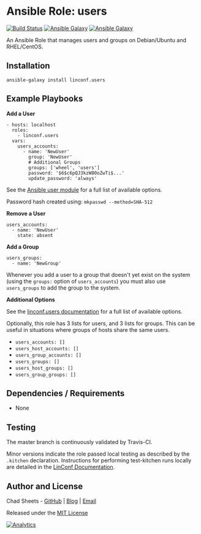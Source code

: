 # Ansible Role: users

[![Build Status](https://travis-ci.org/linconf/ansible-users.svg?branch=master)](https://travis-ci.org/linconf/ansible-users)
[![Ansible Galaxy](https://img.shields.io/badge/docs-ansible-users-blue.svg)](http://linconf.com/ansible-users/)
[![Ansible Galaxy](https://img.shields.io/badge/galaxy-linconf.users-660198.svg)](https://galaxy.ansible.com/linconf/users/)

An Ansible Role that manages users and groups on Debian/Ubuntu and RHEL/CentOS.

## Installation

```
ansible-galaxy install linconf.users
```

## Example Playbooks

**Add a User**

```
- hosts: localhost
  roles:
    - linconf.users
  vars:
    users_accounts:
      - name: 'NewUser'
        group: 'NewUser'
        # Additional Groups
        groups: ['wheel', 'users']
        password: '$6$c6pQJ3kzW80oZwTi$...'
        update_password: 'always'
```

See the [Ansible user module](http://docs.ansible.com/ansible/user_module.html) for a full list of available options.

Password hash created using: `mkpasswd --method=SHA-512`

**Remove a User**

```
users_accounts:
  - name: 'NewUser'
    state: absent
```

**Add a Group**

```
users_groups:
  - name: 'NewGroup'
```

Whenever you add a user to a group that doesn't yet exist on the system (using
the `groups:` option of `users_accounts`) you must also use `users_groups` to
add the group to the system.

**Additional Options**

See the [linconf.users documentation](http://linconf.com/ansible-users/) for a full list of available options.

Optionally, this role has 3 lists for users, and 3 lists for groups. This can be useful in 
situations where groups of hosts share the same users.

- `users_accounts: []`
- `users_host_accounts: []`
- `users_group_accounts: []`
- `users_groups: []`
- `users_host_groups: []`
- `users_group_groups: []`


## Dependencies / Requirements

- None

## Testing

The master branch is continuously validated by Travis-CI.

Minor versions indicate the role passed local testing as described by the
`.kitchen` declaration. Instructions for performing test-kitchen runs locally
are detailed in the [LinConf Documentation](http://linconf.com/about/methodology/).

## Author and License

Chad Sheets - [GitHub](https://github.com/cjsheets) | [Blog](http://chadsheets.com/) | [Email](mailto:chad@linconf.com)

Released under the [MIT License](https://tldrlegal.com/license/mit-license)

[![Analytics](https://cjs-beacon.appspot.com/UA-10006093-3/github/linconf/ansible-users?pixel)](https://github.com/linconf/ansible-users)
